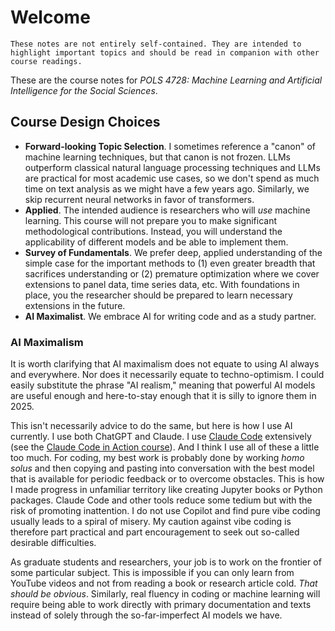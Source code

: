 # Welcome


```{important}
These notes are not entirely self-contained. They are intended to highlight important topics and should be read in companion with other course readings.
```

These are the course notes for *POLS 4728: Machine Learning and Artificial Intelligence for the Social Sciences*. 

## Course Design Choices

- **Forward-looking Topic Selection**. I sometimes reference a "canon" of machine learning techniques, but that canon is not frozen. LLMs outperform classical natural language processing techniques and LLMs are practical for most academic use cases, so we don't spend as much time on text analysis as we might have a few years ago. Similarly, we skip recurrent neural networks in favor of transformers. 
- **Applied**. The intended audience is researchers who will *use* machine learning. This course will not prepare you to make significant methodological contributions. Instead, you will understand the applicability of different models and be able to implement them. 
- **Survey of Fundamentals**. We prefer deep, applied understanding of the simple case for the important methods to (1) even greater breadth that sacrifices understanding or (2) premature optimization where we cover extensions to panel data, time series data, etc. With foundations in place, you the researcher should be prepared to learn necessary extensions in the future.
- **AI Maximalist**. We embrace AI for writing code and as a study partner. 

### AI Maximalism

It is worth clarifying that AI maximalism does not equate to using AI always and everywhere. Nor does it necessarily equate to techno-optimism. I could easily substitute the phrase "AI realism," meaning that powerful AI models are useful enough and here-to-stay enough that it is silly to ignore them in 2025. 

This isn't necessarily advice to do the same, but here is how I use AI currently. I use both ChatGPT and Claude. I use [Claude Code](https://www.anthropic.com/claude-code) extensively (see the [Claude Code in Action course](https://anthropic.skilljar.com/claude-code-in-action)). And I think I use all of these a little too much. For coding, my best work is probably done by working *homo solus* and then copying and pasting into conversation with the best model that is available for periodic feedback or to overcome obstacles. This is how I made progress in unfamiliar territory like creating Jupyter books or Python packages. Claude Code and other tools reduce some tedium but with the risk of promoting inattention. I do not use Copilot and find pure vibe coding usually leads to a spiral of misery. My caution against vibe coding is therefore part practical and part encouragement to seek out so-called desirable difficulties.

As graduate students and researchers, your job is to work on the frontier of some particular subject. This is impossible if you can only learn from YouTube videos and not from reading a book or research article cold. *That should be obvious*. Similarly, real fluency in coding or machine learning will require being able to work directly with primary documentation and texts instead of solely through the so-far-imperfect AI models we have.  


